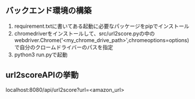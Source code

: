 ## バックエンド環境の構築
1. requirement.txtに書いてある起動に必要なパッケージをpipでインストール
2. chromedriverをインストールして、src/url2score.pyの中の webdriver.Chrome('<my_chrome_drive_path>',chromeoptions=options)で自分のクロームドライバーのパスを指定 
3. python3 run.pyで起動

## url2scoreAPIの挙動
localhost:8080/api/url2score?url=<amazon_url>
